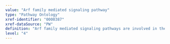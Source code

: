 ```yaml
---
value: "Arf family mediated signaling pathway"
type: "Pathway Ontology"
xref-identifier: "0000387"
xref-dataSource: "PW"
definition: "Arf family mediated signaling pathways are involved in the regulation of intracellular vesicle trafficking. In particular they appear to control early events such as vesicle budding."
level: "4"
---
```

